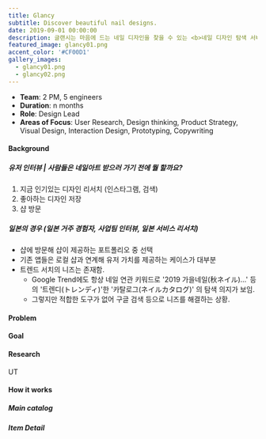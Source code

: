 ```yaml
---
title: Glancy
subtitle: Discover beautiful nail designs.
date: 2019-09-01 00:00:00
description: 글랜시는 마음에 드는 네일 디자인을 찾을 수 있는 <b>네일 디자인 탐색 서비스</b> 입니다. 일본 유저를 타겟으로 기획되었으며 유저 특성을 살린 매거진 컨셉이 특징입니다.
featured_image: glancy01.png
accent_color: '#CF00D1'
gallery_images:
  - glancy01.png
  - glancy02.png
---
```

* **Team**: 2 PM, 5 engineers
* **Duration**: n months
* **Role**: Design Lead
* **Areas of Focus**: User Research, Design thinking, Product Strategy, Visual Design, Interaction Design, Prototyping, Copywriting

#### Background

##### 유저 인터뷰 | 사람들은 네일아트 받으러 가기 전에 뭘 할까요?
1. 지금 인기있는 디자인 리서치 (인스타그램, 검색)
2. 좋아하는 디자인 저장
3. 샵 방문

##### 일본의 경우 (일본 거주 경험자, 사업팀 인터뷰, 일본 서비스 리서치)
* 샵에 방문해 샵이 제공하는 포트폴리오 중 선택
* 기존 앱들은 로컬 샵과 연계해 유저 가치를 제공하는 케이스가 대부분
* 트렌드 서치의 니즈는 존재함. 
	* Google Trend에도 항상 네일 연관 키워드로 '2019 가을네일(秋ネイル)...' 등의 '트렌디(トレンディ)'한 '카탈로그(ネイルカタログ)' 의 탐색 의지가 보임. 
	* 그렇지만 적합한 도구가 없어 구글 검색 등으로 니즈를 해결하는 상황.

#### Problem

#### Goal

#### Research
UT

#### How it works
##### Main catalog

##### Item Detail
